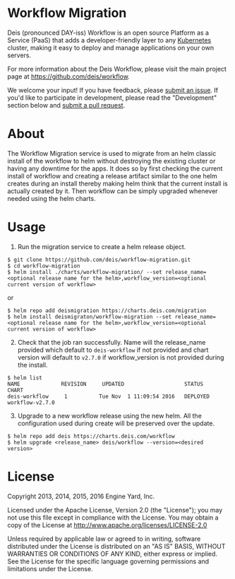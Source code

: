 # Workflow Migration

Deis (pronounced DAY-iss) Workflow is an open source Platform as a Service (PaaS) that adds a developer-friendly layer to any [Kubernetes](http://kubernetes.io) cluster, making it easy to deploy and manage applications on your own servers.

For more information about the Deis Workflow, please visit the main project page at https://github.com/deis/workflow.

We welcome your input! If you have feedback, please [submit an issue][issues]. If you'd like to participate in development, please read the "Development" section below and [submit a pull request][prs].

# About
The Workflow Migration service is used to migrate from an helm classic install of the workflow to helm without destroying the existing cluster or having any downtime for the apps. It does so by first checking the current install of workflow and creating a release artifact similar to the one helm creates during an install thereby making helm think that the current install is actually created by it. Then workflow can be simply upgraded whenever needed using the helm charts.

# Usage
1) Run the migration service to create a helm release object.
```
$ git clone https://github.com/deis/workflow-migration.git
$ cd workflow-migration
$ helm install ./charts/workflow-migration/ --set release_name=<optional release name for the helm>,workflow_version=<optional current version of workflow>
```
or
```
$ helm repo add deismigration https://charts.deis.com/migration
$ helm install deismigraton/workflow-migration --set release_name=<optional release name for the helm>,workflow_version=<optional current version of workflow>
```

2) Check that the job ran successfully. Name will the release_name provided which default to `deis-workflow` if not provided and chart version will default to `v2.7.0` if workflow_version is not provided during the install.
```
$ helm list
NAME    	     REVISION	  UPDATED                 	STATUS  	CHART          
deis-workflow	  1       	 Tue Nov  1 11:09:54 2016	DEPLOYED	workflow-v2.7.0
```

3) Upgrade to a new workflow release using the new helm. All the configuration used during create will be preserved over the update.
```
$ helm repo add deis https://charts.deis.com/workflow
$ helm upgrade <release_name> deis/workflow --version=<desired version>
```

# License

Copyright 2013, 2014, 2015, 2016 Engine Yard, Inc.

Licensed under the Apache License, Version 2.0 (the "License"); you may not use this file except in compliance with the License. You may obtain a copy of the License at <http://www.apache.org/licenses/LICENSE-2.0>

Unless required by applicable law or agreed to in writing, software distributed under the License is distributed on an "AS IS" BASIS, WITHOUT WARRANTIES OR CONDITIONS OF ANY KIND, either express or implied. See the License for the specific language governing permissions and limitations under the License.

[issues]: https://github.com/deis/workflow/issues
[prs]: https://github.com/deis/workflow/pulls
